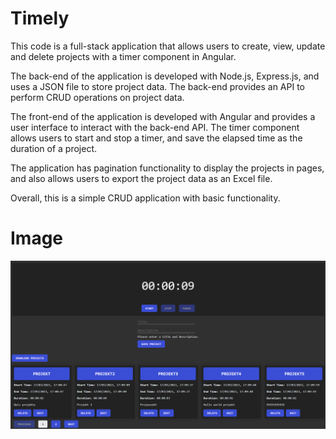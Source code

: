 # Timely

This code is a full-stack application that allows users to create, view, update and delete projects with a timer component in Angular.

The back-end of the application is developed with Node.js, Express.js, and uses a JSON file to store project data. The back-end provides an API to perform CRUD operations on project data.

The front-end of the application is developed with Angular and provides a user interface to interact with the back-end API. The timer component allows users to start and stop a timer, and save the elapsed time as the duration of a project.

The application has pagination functionality to display the projects in pages, and also allows users to export the project data as an Excel file.

Overall, this is a simple CRUD application with basic functionality.

# Image
![](timely.png)
